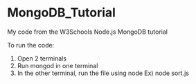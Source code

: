 # MongoDB_Tutorial
My code from the W3Schools Node.js MongoDB tutorial

To run the code:
1) Open 2 terminals
2) Run mongod in one terminal
3) In the other terminal, run the file using node
    Ex) node sort.js
